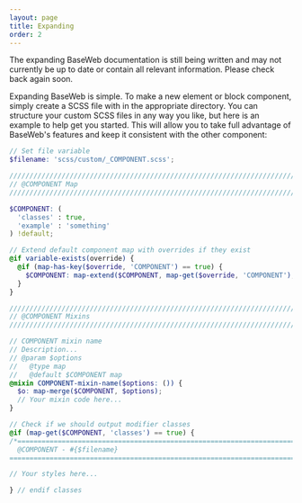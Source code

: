 ```yaml
---
layout: page
title: Expanding
order: 2
---
```


<div class="notice yellow" markdown="1">
The expanding BaseWeb documentation is still being written and may not currently be up to date or contain all relevant information. Please check back again soon.
</div>

Expanding BaseWeb is simple. To make a new element or block component, simply create a SCSS file with in the appropriate directory. You can structure your custom SCSS files in any way you like, but here is an example to help get you started. This will allow you to take full advantage of BaseWeb's features and keep it consistent with the other component:

```scss
// Set file variable
$filename: 'scss/custom/_COMPONENT.scss';

////////////////////////////////////////////////////////////////////////////////
// @COMPONENT Map
////////////////////////////////////////////////////////////////////////////////

$COMPONENT: (
  'classes' : true,
  'example' : 'something'
) !default;

// Extend default component map with overrides if they exist
@if variable-exists(override) {
  @if (map-has-key($override, 'COMPONENT') == true) {
    $COMPONENT: map-extend($COMPONENT, map-get($override, 'COMPONENT'), true);
  }
}

////////////////////////////////////////////////////////////////////////////////
// @COMPONENT Mixins
////////////////////////////////////////////////////////////////////////////////

// COMPONENT mixin name
// Description...
// @param $options
//   @type map
//   @default $COMPONENT map
@mixin COMPONENT-mixin-name($options: ()) {
  $o: map-merge($COMPONENT, $options);
  // Your mixin code here...
}

// Check if we should output modifier classes
@if (map-get($COMPONENT, 'classes') == true) {
/*==============================================================================
  @COMPONENT - #{$filename}
==============================================================================*/

// Your styles here...

} // endif classes
```
